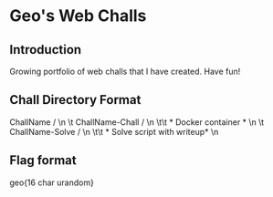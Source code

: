 # Geo's Web Challs

## Introduction

Growing portfolio of web challs that I have created. Have fun!

## Chall Directory Format

ChallName / \n
\t    ChallName-Chall / \n
\t\t        * Docker container * \n
\t    ChallName-Solve / \n
\t\t        * Solve script with writeup* \n

## Flag format
geo{16 char urandom}
